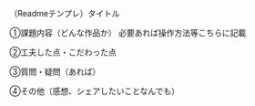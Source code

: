 （Readmeテンプレ）タイトル

①課題内容（どんな作品か）
必要あれば操作方法等こちらに記載

②工夫した点・こだわった点

③質問・疑問（あれば）

④その他（感想、シェアしたいことなんでも）
